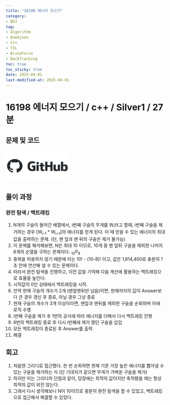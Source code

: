 ```yaml
---
title: "16198 에너지 모으기"
category:
- BOJ
tag:
- Algorithm
- Baekjoon
- C++
- TIL
- BruteForce
- BackTracking
toc: true
toc_sticky: true
date: 2025-04-01
last-modified-at: 2025-04-01
---
```


#   16198 에너지 모으기 / c++ / Silver1 / 27분

## 문제 및 코드   
[<img src="https://github.com/Sho1007/sho1007.github.io/blob/main/assets/images/github-logo-vector.png?raw=true" width="200" height="100"/>](https://github.com/Sho1007/Algorithm/tree/main/%EB%B0%B1%EC%A4%80/Silver/16198.%E2%80%85%EC%97%90%EB%84%88%EC%A7%80%E2%80%85%EB%AA%A8%EC%9C%BC%EA%B8%B0)

## 풀이 과정
### 완전 탐색 / 백트래킹
1. N개의 구슬이 들어간 배열에서, i번째 구슬의 무게를 W<sub>i</sub>라고 할때, i번째 구슬을 제거하는 경우 [W<sub>i-1</sub> * W<sub>i+1</sub>]의 에너지를 얻게 된다. 이 때 얻을 수 있는 에너지의 최대값을 출력하는 문제. (단, 맨 앞과 맨 뒤의 구슬은 제거 불가능)
2. 이 문제를 해석해보면, N은 최대 10 이므로, 10개 중 맨 앞뒤 구슬을 제외한 나머지 8개의 순열을 구하는 문제이다. <sub>10</sub>P<sub>8</sub>
3. 중복을 허용하지 않기 때문에 이는 10! - (10-8)! 이고, 값은 1,814,400로 충분히 1초 안에 연산해 낼 수 있는 문제이다.
4. 따라서 완전 탐색을 진행하고, 이전 값을 기억해 다음 계산에 활용하는 백트래킹으로 효율을 높인다.
5. 시작값이 0인 상태에서 백트래킹을 시작.
6. 만약 현재 구슬의 개수가 2개 (맨앞맨뒤만 남음)이면, 현재까지의 값이 Answer보다 큰 경우 갱신 후 종료, 아닐 경우 그냥 종료
7. 현재 구슬의 개수가 3개 이상이라면, 맨앞과 맨뒤를 제외한 구슬을 순회하며 아래 로직 수행
8. i번째 구슬을 제거 후 1번의 공식에 따라 에너지를 더해서 다시 백트래킹 진행
9. 8번의 백트래킹 종료 후 다시 i번째에 제거 했던 구슬을 삽입
10. 모든 백트래킹이 종료된 후 Answer를 출력
11. 해결  

## 회고
1. 처음엔 그리디로 접근했다. 한 번 순회하면 현재 기준 가장 높은 에너지를 뽑아낼 수 있는 구슬을 제거하는 식 (단 기대치가 같으면 무게가 가벼운 구슬을 제거)
2. 하지만 이는 그리디의 단점과 같이, 당장에는 최적의 값이지만 축적됐을 때는 항상 최적의 값이 되진 않는다.
3. 그래서 다시 생각해보니 N이 10이므로 충분히 완전 탐색을 할 수 있었고, 백트래킹으로 접근해서 해결할 수 있었다.